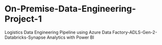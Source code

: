 # On-Premise-Data-Engineering-Project-1
Logistics Data Engineering Pipeline using Azure Data Factory-ADLS-Gen-2-Databricks-Synapse Analytics with Power BI

